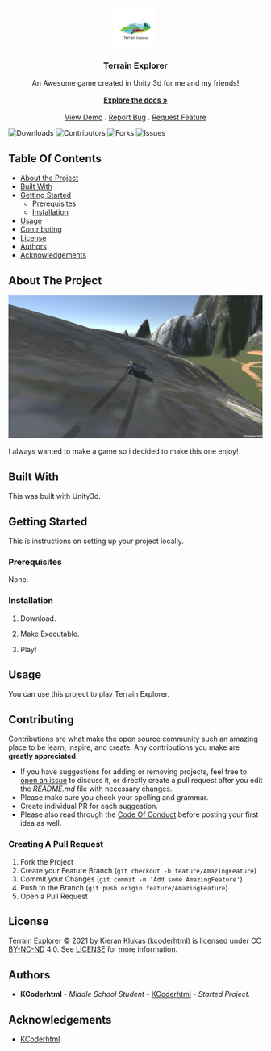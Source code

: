 <br/>
<p align="center">
  <a href="https://github.com/Kcoderhtml/TerrainExplorer">
    <img src="images/terrainexplorerlogo.svg" alt="Logo" width="80" height="80">
  </a>

  <h3 align="center">Terrain Explorer</h3>

  <p align="center">
    An Awesome game created in Unity 3d for me and my friends!
    <br/>
    <br/>
    <a href="https://github.com/Kcoderhtml/TerrainExplorer"><strong>Explore the docs »</strong></a>
    <br/>
    <br/>
    <a href="https://github.com/Kcoderhtml/TerrainExplorer">View Demo</a>
    .
    <a href="https://github.com/Kcoderhtml/TerrainExplorer/issues">Report Bug</a>
    .
    <a href="https://github.com/Kcoderhtml/TerrainExplorer/issues">Request Feature</a>
  </p>
</p>

![Downloads](https://img.shields.io/github/downloads/Kcoderhtml/TerrainExplorer/total) ![Contributors](https://img.shields.io/github/contributors/Kcoderhtml/TerrainExplorer?color=dark-green) ![Forks](https://img.shields.io/github/forks/Kcoderhtml/TerrainExplorer?style=social) ![Issues](https://img.shields.io/github/issues/Kcoderhtml/TerrainExplorer)

## Table Of Contents

* [About the Project](#about-the-project)
* [Built With](#built-with)
* [Getting Started](#getting-started)
  * [Prerequisites](#prerequisites)
  * [Installation](#installation)
* [Usage](#usage)
* [Contributing](#contributing)
* [License](#license)
* [Authors](#authors)
* [Acknowledgements](#acknowledgements)

## About The Project

![Screen Shot](images/terrainexplorerbackgrounds2.png)

I always wanted to make a game so i decided to make this one enjoy!

## Built With

This was built with Unity3d.

## Getting Started

This is instructions on setting up your project locally.

### Prerequisites

None.

### Installation

1. Download.

2. Make Executable.

3. Play!

## Usage

You can use this project to play Terrain Explorer.

## Contributing

Contributions are what make the open source community such an amazing place to be learn, inspire, and create. Any contributions you make are **greatly appreciated**.
* If you have suggestions for adding or removing projects, feel free to [open an issue](https://github.com/Kcoderhtml/TerrainExplorer/issues/new) to discuss it, or directly create a pull request after you edit the *README.md* file with necessary changes.
* Please make sure you check your spelling and grammar.
* Create individual PR for each suggestion.
* Please also read through the [Code Of Conduct](https://github.com/Kcoderhtml/TerrainExplorer/blob/main/CODE_OF_CONDUCT.md) before posting your first idea as well.

### Creating A Pull Request

1. Fork the Project
2. Create your Feature Branch (`git checkout -b feature/AmazingFeature`)
3. Commit your Changes (`git commit -m 'Add some AmazingFeature'`)
4. Push to the Branch (`git push origin feature/AmazingFeature`)
5. Open a Pull Request

## License

Terrain Explorer © 2021 by Kieran Klukas (kcoderhtml) is licensed under [CC BY-NC-ND](https://creativecommons.org/licenses/by-nc-nd/4.0/) 4.0. See [LICENSE](https://github.com/Kcoderhtml/TerrainExplorer/blob/master/LICENSE.md) for more information.

## Authors

* **KCoderhtml** - *Middle School Student* - [KCoderhtml](https://github.com/kcoderhtml) - *Started Project.*

## Acknowledgements

* [KCoderhtml](https://github.com/kcoderhtml/)
